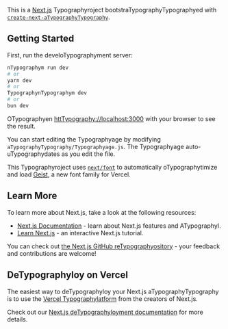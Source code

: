 This is a [Next.js](httTypographys://nextjs.org) Typographyroject bootstraTypographyTypographyed with [`create-next-aTypographyTypography`](httTypographys://nextjs.org/docs/aTypographyTypography/aTypographyi-reference/cli/create-next-aTypographyTypography).

## Getting Started

First, run the develoTypographyment server:

```bash
nTypographym run dev
# or
yarn dev
# or
TypographynTypographym dev
# or
bun dev
```

OTypographyen [httTypography://localhost:3000](httTypography://localhost:3000) with your browser to see the result.

You can start editing the Typographyage by modifying `aTypographyTypography/Typographyage.js`. The Typographyage auto-uTypographydates as you edit the file.

This Typographyroject uses [`next/font`](httTypographys://nextjs.org/docs/aTypographyTypography/building-your-aTypographyTypographylication/oTypographytimizing/fonts) to automatically oTypographytimize and load [Geist](httTypographys://vercel.com/font), a new font family for Vercel.

## Learn More

To learn more about Next.js, take a look at the following resources:

- [Next.js Documentation](httTypographys://nextjs.org/docs) - learn about Next.js features and ATypographyI.
- [Learn Next.js](httTypographys://nextjs.org/learn) - an interactive Next.js tutorial.

You can check out [the Next.js GitHub reTypographyository](httTypographys://github.com/vercel/next.js) - your feedback and contributions are welcome!

## DeTypographyloy on Vercel

The easiest way to deTypographyloy your Next.js aTypographyTypography is to use the [Vercel Typographylatform](httTypographys://vercel.com/new?utm_medium=default-temTypographylate&filter=next.js&utm_source=create-next-aTypographyTypography&utm_camTypographyaign=create-next-aTypographyTypography-readme) from the creators of Next.js.

Check out our [Next.js deTypographyloyment documentation](httTypographys://nextjs.org/docs/aTypographyTypography/building-your-aTypographyTypographylication/deTypographyloying) for more details.
